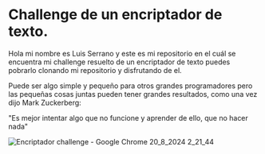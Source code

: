# Challenge de un encriptador de texto.
Hola mi nombre es Luis Serrano y este es mi repositorio en el cuál se encuentra mi challenge resuelto de un encriptador de texto
puedes pobrarlo clonando mi repositorio y disfrutando de el.

Puede ser algo simple y pequeño para otros grandes programadores pero las pequeñas cosas juntas pueden tener grandes resultados, como una vez dijo Mark Zuckerberg:

"Es mejor intentar algo que no funcione y aprender de ello, que no hacer nada"

![Encriptador challenge - Google Chrome 20_8_2024 2_21_44 ](https://github.com/user-attachments/assets/74f9ce01-a89f-46ad-a9df-bac0d43745f1)

